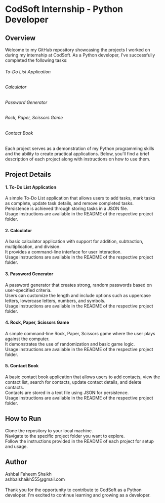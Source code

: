 # CodSoft Internship - Python Developer
<h2>Overview</h2>
Welcome to my GitHub repository showcasing the projects I worked on during my internship at CodSoft. As a Python developer, I've successfully completed the following tasks:<br>
<h6>To-Do List Application</h6>
<h6>Calculator</h6>
<h6>Password Generator</h6>
<h6>Rock, Paper, Scissors Game</h6>
<h6>Contact Book</h6>

Each project serves as a demonstration of my Python programming skills and the ability to create practical applications. Below, you'll find a brief description of each project along with instructions on how to use them.<br>

<h2>Project Details</h2>
<h4>1. To-Do List Application</h4>
A simple To-Do List application that allows users to add tasks, mark tasks as complete, update task details, and remove completed tasks.<br>
Persistence is achieved through storing tasks in a JSON file.<br>
Usage instructions are available in the README of the respective project folder.
<h4>2. Calculator</h4>
A basic calculator application with support for addition, subtraction, multiplication, and division.<br>
It provides a command-line interface for user interaction.<br>
Usage instructions are available in the README of the respective project folder.
<h4>3. Password Generator</h4>
A password generator that creates strong, random passwords based on user-specified criteria.<br>
Users can customize the length and include options such as uppercase letters, lowercase letters, numbers, and symbols.<br>
Usage instructions are available in the README of the respective project folder.
<h4>4. Rock, Paper, Scissors Game</h4>
A simple command-line Rock, Paper, Scissors game where the user plays against the computer.<br>
It demonstrates the use of randomization and basic game logic.<br>
Usage instructions are available in the README of the respective project folder.
<h4>5. Contact Book</h4>
A basic contact book application that allows users to add contacts, view the contact list, search for contacts, update contact details, and delete contacts.<br>
Contacts are stored in a text file using JSON for persistence.<br>
Usage instructions are available in the README of the respective project folder.
<h2>How to Run</h2>
Clone the repository to your local machine.<br>
Navigate to the specific project folder you want to explore.<br>
Follow the instructions provided in the README of each project for setup and usage.
<h2>Author</h2>
Ashbal Faheem Shaikh<br>
ashbalshaikh555@gmail.com<br><br>
Thank you for the opportunity to contribute to CodSoft as a Python developer. I'm excited to continue learning and growing as a developer.
